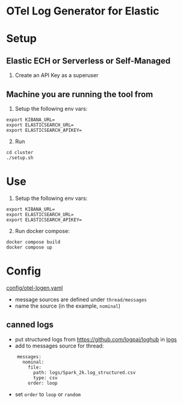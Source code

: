 # OTel Log Generator for Elastic

# Setup

## Elastic ECH or Serverless or Self-Managed
1. Create an API Key as a superuser

## Machine you are running the tool from
1. Setup the following env vars:
```
export KIBANA_URL=
export ELASTICSEARCH_URL=
export ELASTICSEARCH_APIKEY=
```
2. Run 
```
cd cluster
./setup.sh
```

# Use
1. Setup the following env vars:
```
export KIBANA_URL=
export ELASTICSEARCH_URL=
export ELASTICSEARCH_APIKEY=
```
2. Run docker compose:
```
docker compose build
docker compose up
```

# Config

[config/otel-logen.yaml](config/otel-logen.yaml)

* message sources are defined under `thread/messages`
* name the source (in the example, `nominal`)

## canned logs

* put structured logs from https://github.com/logpai/loghub in [logs](logs/)
* add to messages source for thread:
```
    messages:
      nominal:
        file:
          path: logs/Spark_2k.log_structured.csv
          type: csv
        order: loop
```
* set `order` to `loop` or `random`
